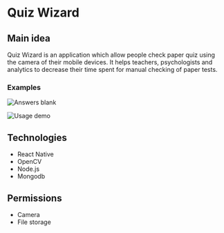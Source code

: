 # Quiz Wizard

## Main idea

Quiz Wizard is an application which allow people check paper quiz using the camera of their mobile devices. It helps teachers, psychologists and analytics to decrease their time spent for manual checking of paper tests.

### Examples 

![Answers blank](https://github.com/maslovmichail20/QuizWizard/blob/master/mobile/images/answers-blank.jpg "Answers blank")

![Usage demo](https://github.com/maslovmichail20/QuizWizard/blob/master/mobile/images/quiz-wizard-demo.jpg "Usage demo")


## Technologies

- React Native
- OpenCV
- Node.js
- Mongodb

## Permissions

- Camera
- File storage
